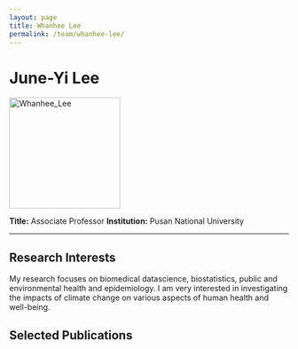 ```yaml
---
layout: page
title: Whanhee Lee
permalink: /team/whanhee-lee/
---
```


# June-Yi Lee

<!--- <img src="/images/rheagaur.png" alt="Rhea Gaur" width="200" /> --->
<img src="{{ site.baseurl }}/images/whanhee-lee.jpg" alt="Whanhee_Lee" width="200" />



**Title:** Associate Professor
**Institution:** Pusan National University  

---

## Research Interests

My research focuses on biomedical datascience, biostatistics, public and environmental health and epidemiology. I am very interested in investigating the impacts of climate change on various aspects of human health and well-being. 

## Selected Publications

